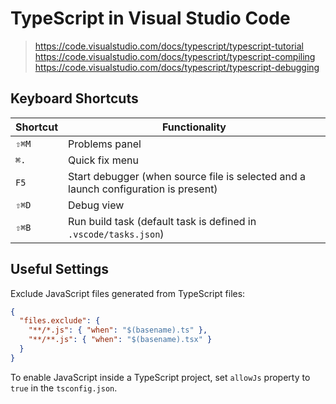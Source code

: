 # TypeScript in Visual Studio Code

> <https://code.visualstudio.com/docs/typescript/typescript-tutorial>
> <https://code.visualstudio.com/docs/typescript/typescript-compiling>
> <https://code.visualstudio.com/docs/typescript/typescript-debugging>

## Keyboard Shortcuts

|Shortcut|Functionality|
|---|---|
|`⇧⌘M`|Problems panel|
|`⌘.`|Quick fix menu|
|`F5`|Start debugger (when source file is selected and a launch configuration is present)|
|`⇧⌘D`|Debug view|
|`⇧⌘B`|Run build task (default task is defined in `.vscode/tasks.json`)|

## Useful Settings

Exclude JavaScript files generated from TypeScript files:

```json
{
  "files.exclude": {
    "**/*.js": { "when": "$(basename).ts" },
    "**/**.js": { "when": "$(basename).tsx" }
  }
}
```

To enable JavaScript inside a TypeScript project, set `allowJs` property to `true` in the `tsconfig.json`.
